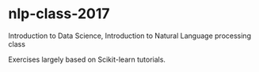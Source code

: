 # nlp-class-2017
Introduction to Data Science, Introduction to Natural Language processing class

Exercises largely based on Scikit-learn tutorials.
